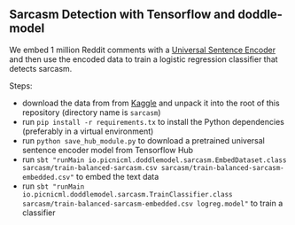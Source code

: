 ## Sarcasm Detection with Tensorflow and doddle-model
We embed 1 million Reddit comments with a [Universal Sentence Encoder](https://arxiv.org/abs/1803.11175) and then use the encoded data to train a logistic regression classifier that detects sarcasm.

Steps:
- download the data from from [Kaggle](https://www.kaggle.com/danofer/sarcasm) and unpack it into the root of this repository (directory name is `sarcasm`)
- run `pip install -r requirements.tx` to install the Python dependencies (preferably in a virtual environment)
- run `python save_hub_module.py` to download a pretrained universal sentence encoder model from Tensorflow Hub
- run `sbt "runMain io.picnicml.doddlemodel.sarcasm.EmbedDataset.class sarcasm/train-balanced-sarcasm.csv sarcasm/train-balanced-sarcasm-embedded.csv"` to embed the text data
- run `sbt "runMain io.picnicml.doddlemodel.sarcasm.TrainClassifier.class sarcasm/train-balanced-sarcasm-embedded.csv logreg.model"` to train a classifier
